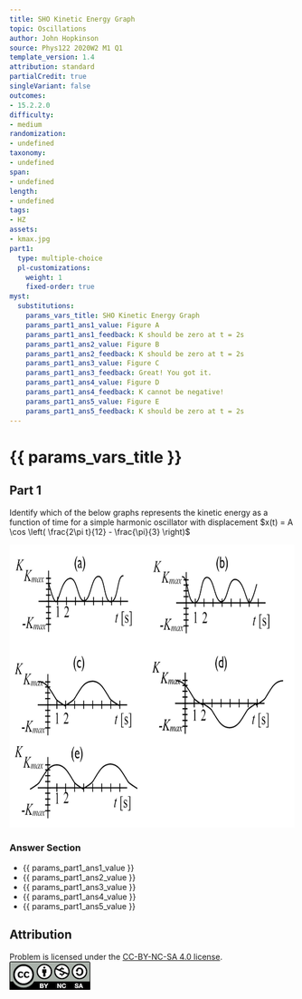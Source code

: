 ```yaml
---
title: SHO Kinetic Energy Graph
topic: Oscillations
author: John Hopkinson
source: Phys122 2020W2 M1 Q1
template_version: 1.4
attribution: standard
partialCredit: true
singleVariant: false
outcomes:
- 15.2.2.0
difficulty:
- medium
randomization:
- undefined
taxonomy:
- undefined
span:
- undefined
length:
- undefined
tags:
- HZ
assets:
- kmax.jpg
part1:
  type: multiple-choice
  pl-customizations:
    weight: 1
    fixed-order: true
myst:
  substitutions:
    params_vars_title: SHO Kinetic Energy Graph
    params_part1_ans1_value: Figure A
    params_part1_ans1_feedback: K should be zero at t = 2s
    params_part1_ans2_value: Figure B
    params_part1_ans2_feedback: K should be zero at t = 2s
    params_part1_ans3_value: Figure C
    params_part1_ans3_feedback: Great! You got it.
    params_part1_ans4_value: Figure D
    params_part1_ans4_feedback: K cannot be negative!
    params_part1_ans5_value: Figure E
    params_part1_ans5_feedback: K should be zero at t = 2s
---
```

# {{ params_vars_title }}

## Part 1

Identify which of the below graphs represents the kinetic energy as a function of time for a simple harmonic oscillator with displacement $x(t) = A \cos \left( \frac{2\pi t}{12} - \frac{\pi}{3}  \right)$

<img src="kmax.jpg" alt="Image of five graphs. The five graphs represent the kinetic energy as a function of time for a simple harmonic oscillator. Graph A shows positive kinetic energy at all times with K = 0 at t = 1s. Graph B shows positive kinetic energy at all times with K = 0 at t = 1s. Graph C shows positive kinetic energy at all times with K = 0 at t = 2s. Graph D shows negative kinetic energy at 2s < t < 8s with K = 0 at t = 2s and t = 8s. Graph E shows positive kinetic energy at all times with K = 0 at t = 4s." width = "600" height = "500">

### Answer Section

- {{ params_part1_ans1_value }}
- {{ params_part1_ans2_value }}
- {{ params_part1_ans3_value }}
- {{ params_part1_ans4_value }}
- {{ params_part1_ans5_value }}

## Attribution

Problem is licensed under the [CC-BY-NC-SA 4.0 license](https://creativecommons.org/licenses/by-nc-sa/4.0/).<br> ![The Creative Commons 4.0 license requiring attribution-BY, non-commercial-NC, and share-alike-SA license.](https://raw.githubusercontent.com/firasm/bits/master/by-nc-sa.png)